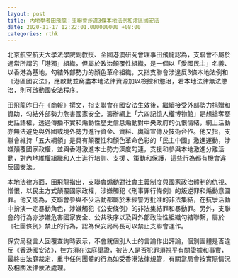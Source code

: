 ```yaml
---
layout: post
title: 內地學者田飛龍：支聯會涉違3條本地法例和港區國安法
date: 2020-11-17 12:22:01.000000000 +08:00
categories: rthk
---
```


北京航空航天大學法學院副教授、全國港澳研究會理事田飛龍認為，支聯會不屬於通常所謂的「港獨」組織，但屬於政治顛覆性組織，是一個以「愛國民主」名義、以香港為基地，勾結外部勢力的顏色革命組織，又指支聯會涉違反3條本地法例和《港區國安法》，應啟動並窮盡本地法律資源加以檢控和懲治，若本地法律無法懲治，則可啟動國安法程序。

田飛龍昨日在《商報》撰文，指支聯會在國安法生效後，繼續接受外部勢力捐贈和資助，勾結外部勢力危害國家安全，籌辦網上「六四記憶人權博物館」是想搶奪歷史話語權，透過傳播不實和煽動性歷史信息煽動對中央政府的仇恨情緒，網上活動亦無法避免與外國或境外勢力進行資金、資料、輿論宣傳及技術合作。他又指，支聯會維持「五大綱領」是具有顛覆性和顏色革命色彩的「民主中國」激進運動，涉嫌顛覆國家政權，並與香港激進本土勢力深度勾連，支援和參與本地激進分離活動，對內地維權組織和人士進行培訓、支援 、策動和保護，這些行為都有機會違反國安法。

本地法律方面，田飛龍指出，支聯會煽動對社會主義制度與國家政治體制的仇視、憎恨，以民主方式顛覆國家政權，涉嫌觸犯《刑事罪行條例》的叛逆罪和煽動意圖罪。他又認為，支聯會參與不少活動都屬於未經警方批准的非法集結，在抗爭活動中扮演一定暴動角色，涉嫌觸犯《公安條例》的非法集結罪和暴動罪。另外，支聯會的行為亦涉嫌危害國家安全、公共秩序以及與外部政治性組織勾結聯繫，屬於 《社團條例》禁止的行為，認為保安局局長可以禁止支聯會運作。 

保安局發言人回覆查詢時表示，不會就個別人士的言論作出評論，個別團體是否違反《香港國安法》，控方須在法庭舉證，被告人是否犯罪須視乎有關證據和事實，最終由法庭裁定，重申任何團體的行為如受香港法律規管，有關當局會按實際情況及相關法律依法處理。
